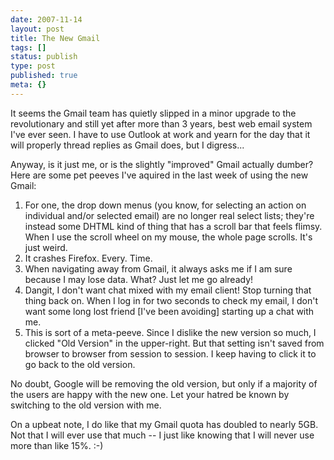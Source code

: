 ```yaml
---
date: 2007-11-14
layout: post
title: The New Gmail
tags: []
status: publish
type: post
published: true
meta: {}
---
```

It seems the Gmail team has quietly slipped in a minor upgrade to the revolutionary and still yet after more than 3 years, best web email system I've ever seen. I have to use Outlook at work and yearn for the day that it will properly thread replies as Gmail does, but I digress...

Anyway, is it just me, or is the slightly "improved" Gmail actually dumber? Here are some pet peeves I've aquired in the last week of using the new Gmail:<ol>	<li>For one, the drop down menus (you know, for selecting an action on individual and/or selected email) are no longer real select lists; they're instead some DHTML kind of thing that has a scroll bar that feels flimsy. When I use the scroll wheel on my mouse, the whole page scrolls. It's just weird.</li>	<li>It crashes Firefox. Every. Time.</li>	<li>When navigating away from Gmail, it always asks me if I am sure because I may lose data. What? Just let me go already!</li>	<li>Dangit, I don't want chat mixed with my email client! Stop turning that thing back on. When I log in for two seconds to check my email, I don't want some long lost friend [I've been avoiding] starting up a chat with me.</li>	<li>This is sort of a meta-peeve. Since I dislike the new version so much, I clicked "Old Version" in the upper-right. But that setting isn't saved from browser to browser from session to session. I keep having to click it to go back to the old version.</li></ol>No doubt, Google will be removing the old version, but only if a majority of the users are happy with the new one. Let your hatred be known by switching to the old version with me.

On a upbeat note, I do like that my Gmail quota has doubled to nearly 5GB. Not that I will ever use that much -- I just like knowing that I will never use more than like 15%. :-)
